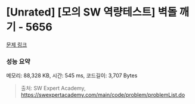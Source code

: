 # [Unrated] [모의 SW 역량테스트] 벽돌 깨기 - 5656 

[문제 링크](https://swexpertacademy.com/main/code/problem/problemDetail.do?contestProbId=AWXRQm6qfL0DFAUo) 

### 성능 요약

메모리: 88,328 KB, 시간: 545 ms, 코드길이: 3,707 Bytes



> 출처: SW Expert Academy, https://swexpertacademy.com/main/code/problem/problemList.do